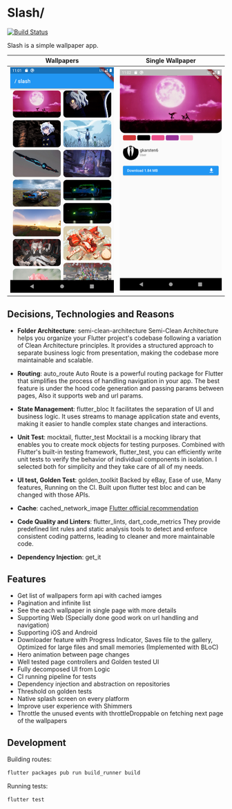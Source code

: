 # Slash/

<a href="https://github.com/benyaminbeyzaie/slash/actions"><img src="https://github.com/benyaminbeyzaie/slash/workflows/test/badge.svg" alt="Build Status"></a>

Slash is a simple wallpaper app.

|            Wallpapers             |             Single Wallpaper             |
| :-------------------------------: | :--------------------------------------: |
| ![Wallpapers](/screenshots/1.png) | ![Single Wallpaper ](/screenshots/2.png) |

## Decisions, Technologies and Reasons

- **Folder Architecture**: semi-clean-architecture
  Semi-Clean Architecture helps you organize your Flutter project's codebase following a variation of Clean Architecture principles. It provides a structured approach to separate business logic from presentation, making the codebase more maintainable and scalable.

- **Routing**: auto_route
  Auto Route is a powerful routing package for Flutter that simplifies the process of handling navigation in your app. The best feature is under the hood code generation and passing params between pages, Also it supports web and url params.

- **State Management**: flutter_bloc
  It facilitates the separation of UI and business logic. It uses streams to manage application state and events, making it easier to handle complex state changes and interactions.

- **Unit Test**: mocktail, flutter_test
  Mocktail is a mocking library that enables you to create mock objects for testing purposes. Combined with Flutter's built-in testing framework, flutter_test, you can efficiently write unit tests to verify the behavior of individual components in isolation. I selected both for simplicity and they take care of all of my needs.

- **UI test, Golden Test**: golden_toolkit
  Backed by eBay, Ease of use, Many features, Running on the CI. Built upon flutter test bloc and can be changed with those APIs.

- **Cache**: cached_network_image
  [Flutter official recommendation](https://docs.flutter.dev/cookbook/images/cached-images)

- **Code Quality and Linters**: flutter_lints, dart_code_metrics
  They provide predefined lint rules and static analysis tools to detect and enforce consistent coding patterns, leading to cleaner and more maintainable code.

- **Dependency Injection**: get_it

## Features

- Get list of wallpapers form api with cached iamges
- Pagination and infinite list
- See the each wallpaper in single page with more details
- Supporting Web (Specially done good work on url handling and navigation)
- Supporting iOS and Android
- Downloader feature with Progress Indicator, Saves file to the gallery, Optimized for large files and small memories (Implemented with BLoC)
- Hero animation between page changes
- Well tested page controllers and Golden tested UI
- Fully decomposed UI from Logic
- CI running pipeline for tests
- Dependency injection and abstraction on repositories
- Threshold on golden tests
- Native splash screen on every platform
- Improve user experience with Shimmers
- Throttle the unused events with throttleDroppable on fetching next page of the wallpapers

## Development

Building routes:

```bash
flutter packages pub run build_runner build
```

Running tests:

```bash
flutter test
```
